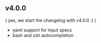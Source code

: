 ## v4.0.0
( yes, we start the changelog with v4.0.0 :) )

- yaml support for input specs
- bash and zsh autocompletion
